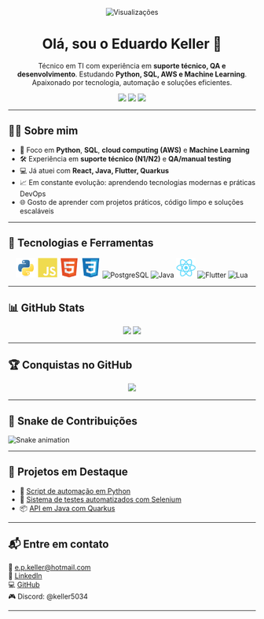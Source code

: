 <p align="center"> <img src="https://komarev.com/ghpvc/?username=EduardoKeller&color=blue" alt="Visualizações" /> </p><h1 align="center">Olá, sou o Eduardo Keller 👋</h1>

<p align="center">
  Técnico em TI com experiência em <strong>suporte técnico, QA e desenvolvimento</strong>. Estudando <strong>Python, SQL, AWS e Machine Learning</strong>.  
  Apaixonado por tecnologia, automação e soluções eficientes.
</p>

<p align="center">
  <a href="mailto:e.p.keller@hotmail.com"><img src="https://img.shields.io/badge/Email-e.p.keller@hotmail.com-blue?style=flat-square&logo=gmail"></a>
  <a href="https://linkedin.com/in/eduardo-pasquali-keller-95818023a"><img src="https://img.shields.io/badge/LinkedIn-Eduardo%20Keller-blue?style=flat-square&logo=linkedin"></a>
  <a href="https://github.com/EduardoKeller"><img src="https://img.shields.io/github/followers/EduardoKeller?style=social"></a>
</p>

---

## 👨‍💻 Sobre mim

- 🎯 Foco em **Python**, **SQL**, **cloud computing (AWS)** e **Machine Learning**
- 🛠 Experiência em **suporte técnico (N1/N2)** e **QA/manual testing**
- 💻 Já atuei com **React, Java, Flutter, Quarkus**
- 📈 Em constante evolução: aprendendo tecnologias modernas e práticas DevOps
- 🌐 Gosto de aprender com projetos práticos, código limpo e soluções escaláveis

---

## 🧰 Tecnologias e Ferramentas

<div align="center">
  <img alt="Python" height="40" src="https://raw.githubusercontent.com/devicons/devicon/master/icons/python/python-original.svg">
  <img alt="JavaScript" height="40" src="https://raw.githubusercontent.com/devicons/devicon/master/icons/javascript/javascript-plain.svg">
  <img alt="HTML" height="40" src="https://raw.githubusercontent.com/devicons/devicon/master/icons/html5/html5-original.svg">
  <img alt="CSS" height="40" src="https://raw.githubusercontent.com/devicons/devicon/master/icons/css3/css3-original.svg">
  <img alt="PostgreSQL" height="40" src="https://cdn.jsdelivr.net/gh/devicons/devicon/icons/postgresql/postgresql-original.svg">
  <img alt="Java" height="40" src="https://cdn.jsdelivr.net/gh/devicons/devicon/icons/java/java-original.svg">
  <img alt="React" height="40" src="https://raw.githubusercontent.com/devicons/devicon/master/icons/react/react-original.svg">
  <img alt="Flutter" height="40" src="https://cdn.jsdelivr.net/gh/devicons/devicon/icons/flutter/flutter-original.svg">
  <img alt="Lua" height="40" src="https://cdn.jsdelivr.net/gh/devicons/devicon/icons/lua/lua-original.svg">
</div>

---

## 📊 GitHub Stats

<div align="center">
  <img height="180em" src="https://github-readme-stats.vercel.app/api?username=EduardoKeller&show_icons=true&theme=dracula&include_all_commits=true&count_private=true"/>
  <img height="180em" src="https://github-readme-stats.vercel.app/api/top-langs/?username=EduardoKeller&layout=compact&langs_count=8&theme=dracula"/>
</div>

---

## 🏆 Conquistas no GitHub

<p align="center">
  <img src="https://github-profile-trophy.vercel.app/?username=EduardoKeller&theme=dracula&column=4&margin-w=15&margin-h=15"/>
</p>

---

## 🐍 Snake de Contribuições

![Snake animation](https://raw.githubusercontent.com/EduardoKeller/snk/output/github-contribution-grid-snake.svg)

---

## 🚀 Projetos em Destaque

- 🔧 [Script de automação em Python](https://github.com/EduardoKeller/nomedoprojeto)
- 🧪 [Sistema de testes automatizados com Selenium](https://github.com/EduardoKeller/nomedoprojeto)
- 📦 [API em Java com Quarkus](https://github.com/EduardoKeller/nomedoprojeto)

---

## 📬 Entre em contato

📧 e.p.keller@hotmail.com  
🔗 [LinkedIn](https://linkedin.com/in/eduardo-pasquali-keller-95818023a)  
💻 [GitHub](https://github.com/EduardoKeller)  
🎮 Discord: @keller5034


---

